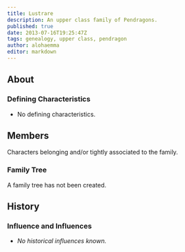 ```yaml
---
title: Lustrare
description: An upper class family of Pendragons.
published: true
date: 2013-07-16T19:25:47Z
tags: genealogy, upper class, pendragon
author: alohaemma
editor: markdown
---
```


## About

### Defining Characteristics

- No defining characteristics.

## Members

Characters belonging and/or tightly associated to the family.

### Family Tree

A family tree has not been created.

## History

### Influence and Influences

- *No historical influences known.*